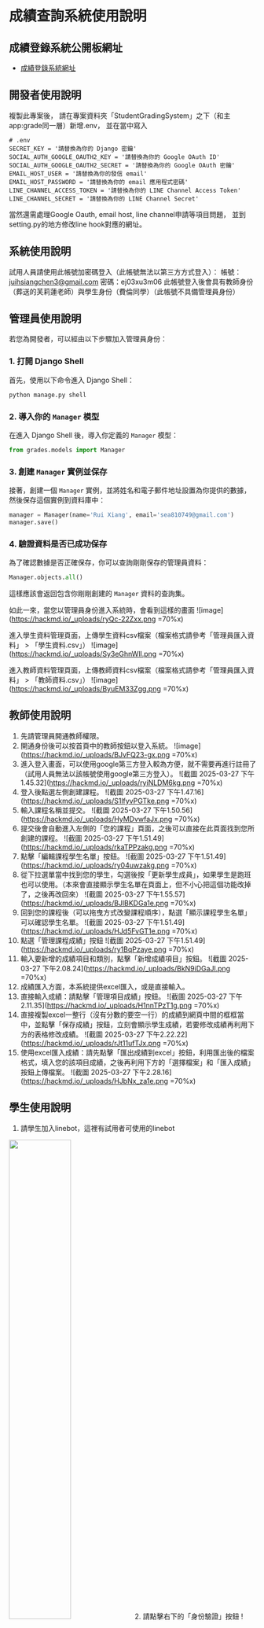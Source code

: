 # 成績查詢系統使用說明
## 成績登錄系統公開板網址
* [成績登錄系統網址](https://samplescores.blesstw.com)
## 開發者使用說明
複製此專案後，
請在專案資料夾「StudentGradingSystem」之下（和主app:grade同一層）新增.env，
並在當中寫入
```
# .env
SECRET_KEY = '請替換為你的 Django 密鑰'
SOCIAL_AUTH_GOOGLE_OAUTH2_KEY = '請替換為你的 Google OAuth ID'
SOCIAL_AUTH_GOOGLE_OAUTH2_SECRET = '請替換為你的 Google OAuth 密鑰'
EMAIL_HOST_USER = '請替換為你的發信 email'
EMAIL_HOST_PASSWORD = '請替換為你的 email 應用程式密碼'
LINE_CHANNEL_ACCESS_TOKEN = '請替換為你的 LINE Channel Access Token'
LINE_CHANNEL_SECRET = '請替換為你的 LINE Channel Secret'
```
當然還需處理Google Oauth, email host, line channel申請等項目問題，
並到setting.py的地方修改line hook對應的網址。


## 系統使用說明
試用人員請使用此帳號加密碼登入（此帳號無法以第三方方式登入）：
帳號：juihsiangchen3@gmail.com
密碼：ej03xu3m06
此帳號登入後會具有教師身份（葬送的芙莉蓮老師）與學生身份（費倫同學）（此帳號不具備管理員身份）
## 管理員使用說明
若您為開發者，可以經由以下步驟加入管理員身份：
### 1. 打開 Django Shell

首先，使用以下命令進入 Django Shell：

```bash
python manage.py shell
```

### 2. 導入你的 `Manager` 模型

在進入 Django Shell 後，導入你定義的 `Manager` 模型：

```python
from grades.models import Manager
```

### 3. 創建 `Manager` 實例並保存

接著，創建一個 `Manager` 實例，並將姓名和電子郵件地址設置為你提供的數據，然後保存這個實例到資料庫中：

```python
manager = Manager(name='Rui Xiang', email='sea810749@gmail.com')
manager.save()
```

### 4. 驗證資料是否已成功保存

為了確認數據是否正確保存，你可以查詢剛剛保存的管理員資料：

```python
Manager.objects.all()
```

這樣應該會返回包含你剛剛創建的 `Manager` 資料的查詢集。

如此一來，當您以管理員身份進入系統時，會看到這樣的畫面
![image](https://hackmd.io/_uploads/ryQc-22Zxx.png =70%x)

進入學生資料管理頁面，上傳學生資料csv檔案（檔案格式請參考「管理員匯入資料」 > 「學生資料.csv」）
![image](https://hackmd.io/_uploads/Sy3eGhnWll.png
 =70%x)
 
進入教師資料管理頁面，上傳教師資料csv檔案（檔案格式請參考「管理員匯入資料」 > 「教師資料.csv」）
![image](https://hackmd.io/_uploads/ByuEM33Zgg.png =70%x)





## 教師使用說明
1. 先請管理員開通教師權限。
2. 開通身份後可以按首頁中的教師按鈕以登入系統。
![image](https://hackmd.io/_uploads/BJvFQ23-gx.png =70%x)
3. 進入登入畫面，可以使用google第三方登入較為方便，就不需要再進行註冊了（試用人員無法以該帳號使用google第三方登入）。
![截圖 2025-03-27 下午1.45.32](https://hackmd.io/_uploads/ryiNLDM6kg.png =70%x)
4. 登入後點選左側創建課程。
![截圖 2025-03-27 下午1.47.16](https://hackmd.io/_uploads/S1lfyvPGTke.png =70%x)
5. 輸入課程名稱並提交。
![截圖 2025-03-27 下午1.50.56](https://hackmd.io/_uploads/HyMDvwfaJx.png =70%x)
6. 提交後會自動進入左側的「您的課程」頁面，之後可以直接在此頁面找到您所創建的課程。
![截圖 2025-03-27 下午1.51.49](https://hackmd.io/_uploads/rkaTPPzakg.png =70%x)
7. 點擊「編輯課程學生名單」按鈕。
![截圖 2025-03-27 下午1.51.49](https://hackmd.io/_uploads/ry04uwzakg.png =70%x)
8. 從下拉選單當中找到您的學生，勾選後按「更新學生成員」，如果學生是跑班也可以使用。（本來會直接顯示學生名單在頁面上，但不小心把這個功能改掉了，之後再改回來）
![截圖 2025-03-27 下午1.55.57](https://hackmd.io/_uploads/BJlBKDGa1e.png =70%x)
9. 回到您的課程後（可以拖曳方式改變課程順序），點選「顯示課程學生名單」可以確認學生名單。
![截圖 2025-03-27 下午1.51.49](https://hackmd.io/_uploads/HJd5FvGT1e.png =70%x)
10. 點選「管理課程成績」按鈕
![截圖 2025-03-27 下午1.51.49](https://hackmd.io/_uploads/ry1BqPzaye.png =70%x)
11. 輸入要新增的成績項目和類別，點擊「新增成績項目」按鈕。
![截圖 2025-03-27 下午2.08.24](https://hackmd.io/_uploads/BkN9iDGaJl.png =70%x)
12. 成績匯入方面，本系統提供excel匯入，或是直接輸入。
13. 直接輸入成績：請點擊「管理項目成績」按鈕。
![截圖 2025-03-27 下午2.11.35](https://hackmd.io/_uploads/H1nnTPzT1g.png =70%x)
14. 直接複製excel一整行（沒有分數的要空一行）的成績到網頁中間的框框當中，並點擊「保存成績」按鈕，立刻會顯示學生成績，若要修改成績再利用下方的表格修改成績。
![截圖 2025-03-27 下午2.22.22](https://hackmd.io/_uploads/rJt11ufTJx.png =70%x)
15. 使用excel匯入成績：請先點擊「匯出成績到excel」按鈕，利用匯出後的檔案格式，填入您的該項目成績，之後再利用下方的「選擇檔案」和「匯入成績」按鈕上傳檔案。
![截圖 2025-03-27 下午2.28.16](https://hackmd.io/_uploads/HJbNx_za1e.png =70%x)

## 學生使用說明
1. 請學生加入linebot，這裡有試用者可使用的linebot
<img src="https://qr-official.line.me/gs/M_653lxgat_GW.png?oat_content=qr" width="50%">
2. 請點擊右下的「身份驗證」按鈕
![IMG_4251](https://hackmd.io/_uploads/BkPjbuGTyx.png =40%x)
3. 請輸入學校信箱（試用者請輸入juihsiangchen3@gmail.com）。
4. 系統會傳送驗證碼到學校信箱，若沒收到，請確認
(1)信箱填寫正確
(2)是否被當成垃圾信件。（試用者會直接綁定系統）
5. 輸入正確驗證碼後即可使用本查詢系統查詢個人成績。





